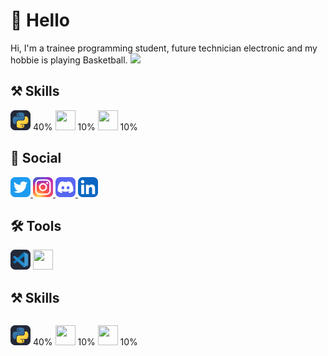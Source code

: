 # 👋 Hello 
Hi, I'm a trainee programming student, future technician electronic and my hobbie is playing Basketball.
![](https://i.pinimg.com/originals/1e/a6/66/1ea66601f1ee09b578c40feee6ecd953.gif)

## ⚒️ Skills

<img src="https://github.com/tandpfun/skill-icons/raw/main/icons/Python-Dark.svg" width="32" height="32"> 40%  <img src="https://cdn.jsdelivr.net/gh/devicons/devicon/icons/csharp/csharp-original.svg" width="32" height="32"> 10%  <img src="https://cdn.jsdelivr.net/gh/devicons/devicon/icons/cplusplus/cplusplus-original.svg" width="32" height="32"> 10%

## 📲 Social

<a href="https://twitter.com/0_o__sami__o_0">
  <img src="https://github.com/tandpfun/skill-icons/raw/main/icons/Twitter.svg" width="32" height="32">
</a>

<a href="https://instagram.com/0_o__sami__o_0?igshid=MzNlNGNkZWQ4Mg==">
  <img src="https://github.com/tandpfun/skill-icons/raw/main/icons/Instagram.svg" width="32" height="32">
</a>

<a href="https://discord.gg/YBa4PP7M">
  <img src="https://github.com/tandpfun/skill-icons/raw/main/icons/Discord.svg" width="32" height="32">
</a>

<a href="https://www.linkedin.com/in/aldo-samuel-vladimir-q-03a48327a">
  <img src="https://github.com/tandpfun/skill-icons/raw/main/icons/LinkedIn.svg" width="32" height="32">
</a>

## 🛠 Tools
<img src="https://github.com/tandpfun/skill-icons/raw/main/icons/VSCode-Dark.svg" width="32" height="32"> <img src="https://cdn.jsdelivr.net/gh/devicons/devicon/icons/godot/godot-original.svg" width="32" height="32">
## ⚒️ Skills

<div style="display: flex; align-items: center;">

<img src="https://github.com/tandpfun/skill-icons/raw/main/icons/Python-Dark.svg" width="32" height="32"> 40%
<img src="https://cdn.jsdelivr.net/gh/devicons/devicon/icons/csharp/csharp-original.svg" width="32" height="32"> 10%
<img src="https://cdn.jsdelivr.net/gh/devicons/devicon/icons/cplusplus/cplusplus-original.svg" width="32" height="32"> 10%

</div>
